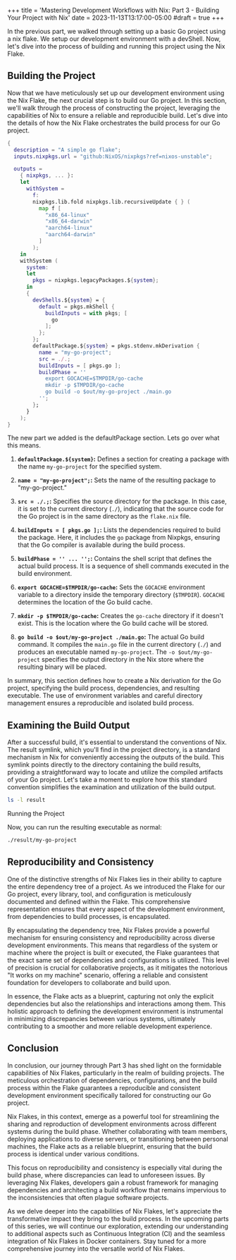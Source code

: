 +++
title = 'Mastering Development Workflows with Nix: Part 3 - Building Your Project with Nix'
date = 2023-11-13T13:17:00-05:00
#draft = true
+++

In the previous part, we walked through setting up a basic Go project using a nix flake. We setup our development environment with a devShell. Now, let's dive into the process of building and running this project using the Nix Flake.

## Building the Project

Now that we have meticulously set up our development environment using the Nix Flake, the next crucial step is to build our Go project. In this section, we'll walk through the process of constructing the project, leveraging the capabilities of Nix to ensure a reliable and reproducible build. Let's dive into the details of how the Nix Flake orchestrates the build process for our Go project.

```nix
{
  description = "A simple go flake";
  inputs.nixpkgs.url = "github:NixOS/nixpkgs?ref=nixos-unstable";

  outputs =
    { nixpkgs, ... }:
    let
      withSystem =
        f:
        nixpkgs.lib.fold nixpkgs.lib.recursiveUpdate { } (
          map f [
            "x86_64-linux"
            "x86_64-darwin"
            "aarch64-linux"
            "aarch64-darwin"
          ]
        );
    in
    withSystem (
      system:
      let
        pkgs = nixpkgs.legacyPackages.${system};
      in
      {
        devShells.${system} = {
          default = pkgs.mkShell {
            buildInputs = with pkgs; [
              go
            ];
          };
        };
        defaultPackage.${system} = pkgs.stdenv.mkDerivation {
          name = "my-go-project";
          src = ./.;
          buildInputs = [ pkgs.go ];
          buildPhase = ''
            export GOCACHE=$TMPDIR/go-cache
            mkdir -p $TMPDIR/go-cache
            go build -o $out/my-go-project ./main.go
          '';
        };
      }
    );
}
```

The new part we added is the defaultPackage section. Lets go over what this means.

1. **`defaultPackage.${system}`:**
   Defines a section for creating a package with the name `my-go-project` for the specified system.

2. **`name = "my-go-project";`:**
   Sets the name of the resulting package to "my-go-project."

3. **`src = ./.;`:**
   Specifies the source directory for the package. In this case, it is set to the current directory (`./`), indicating that the source code for the Go project is in the same directory as the `flake.nix` file.

4. **`buildInputs = [ pkgs.go ];`:**
   Lists the dependencies required to build the package. Here, it includes the `go` package from Nixpkgs, ensuring that the Go compiler is available during the build process.

5. **`buildPhase = '' ... '';`:**
   Contains the shell script that defines the actual build process. It is a sequence of shell commands executed in the build environment.

6. **`export GOCACHE=$TMPDIR/go-cache`:**
   Sets the `GOCACHE` environment variable to a directory inside the temporary directory (`$TMPDIR`). `GOCACHE` determines the location of the Go build cache.

7. **`mkdir -p $TMPDIR/go-cache`:**
   Creates the `go-cache` directory if it doesn't exist. This is the location where the Go build cache will be stored.

8. **`go build -o $out/my-go-project ./main.go`:**
   The actual Go build command. It compiles the `main.go` file in the current directory (`./`) and produces an executable named `my-go-project`. The `-o $out/my-go-project` specifies the output directory in the Nix store where the resulting binary will be placed.

In summary, this section defines how to create a Nix derivation for the Go project, specifying the build process, dependencies, and resulting executable. The use of environment variables and careful directory management ensures a reproducible and isolated build process.

## Examining the Build Output

After a successful build, it's essential to understand the conventions of Nix. The result symlink, which you'll find in the project directory, is a standard mechanism in Nix for conveniently accessing the outputs of the build. This symlink points directly to the directory containing the build results, providing a straightforward way to locate and utilize the compiled artifacts of your Go project. Let's take a moment to explore how this standard convention simplifies the examination and utilization of the build output.
```bash
ls -l result
```
Running the Project

Now, you can run the resulting executable as normal:
```bash
./result/my-go-project
```
## Reproducibility and Consistency

One of the distinctive strengths of Nix Flakes lies in their ability to capture the entire dependency tree of a project. As we introduced the Flake for our Go project, every library, tool, and configuration is meticulously documented and defined within the Flake. This comprehensive representation ensures that every aspect of the development environment, from dependencies to build processes, is encapsulated.

By encapsulating the dependency tree, Nix Flakes provide a powerful mechanism for ensuring consistency and reproducibility across diverse development environments. This means that regardless of the system or machine where the project is built or executed, the Flake guarantees that the exact same set of dependencies and configurations is utilized. This level of precision is crucial for collaborative projects, as it mitigates the notorious "It works on my machine" scenario, offering a reliable and consistent foundation for developers to collaborate and build upon.

In essence, the Flake acts as a blueprint, capturing not only the explicit dependencies but also the relationships and interactions among them. This holistic approach to defining the development environment is instrumental in minimizing discrepancies between various systems, ultimately contributing to a smoother and more reliable development experience.

## Conclusion

In conclusion, our journey through Part 3 has shed light on the formidable capabilities of Nix Flakes, particularly in the realm of building projects. The meticulous orchestration of dependencies, configurations, and the build process within the Flake guarantees a reproducible and consistent development environment specifically tailored for constructing our Go project.

Nix Flakes, in this context, emerge as a powerful tool for streamlining the sharing and reproduction of development environments across different systems during the build phase. Whether collaborating with team members, deploying applications to diverse servers, or transitioning between personal machines, the Flake acts as a reliable blueprint, ensuring that the build process is identical under various conditions.

This focus on reproducibility and consistency is especially vital during the build phase, where discrepancies can lead to unforeseen issues. By leveraging Nix Flakes, developers gain a robust framework for managing dependencies and architecting a build workflow that remains impervious to the inconsistencies that often plague software projects.

As we delve deeper into the capabilities of Nix Flakes, let's appreciate the transformative impact they bring to the build process. In the upcoming parts of this series, we will continue our exploration, extending our understanding to additional aspects such as Continuous Integration (CI) and the seamless integration of Nix Flakes in Docker containers. Stay tuned for a more comprehensive journey into the versatile world of Nix Flakes.
